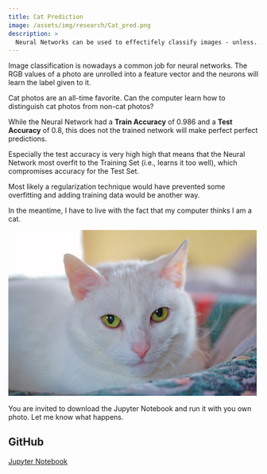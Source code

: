 ```yaml
---
title: Cat Prediction
image: /assets/img/research/Cat_pred.png
description: >
  Neural Networks can be used to effectifely classify images - unless...
---
```


Image classification is nowadays a common job for neural networks. The RGB values of a photo are unrolled into a feature vector and the neurons will learn the label given to it.

Cat photos are an all-time favorite. Can the computer learn how to distinguish cat photos from non-cat photos?

While the Neural Network had a **Train Accuracy** of 0.986 and a **Test Accuracy** of 0.8, this does not the trained network will make perfect perfect predictions.

Especially the test accuracy is very high high that means that the Neural Network most overfit to the Training Set (i.e., learns it too well), which compromises accuracy for the Test Set.

Most likely a regularization technique would have prevented some overfitting and adding training data would be another way.

In the meantime, I have to live with the fact that my computer thinks I am a cat.

<img src="https://raw.githubusercontent.com/ChristianHallerX/Deeplearning.ai/master/Deep%20Learning%20Specialization/1%20Neural%20Networks%20and%20Deep%20Learning/Week%204/Deep%20Neural%20Network%20Application%20Image%20Classification/images/my_image.jpg" alt="Cat" style="width:500px">

You are invited to download the Jupyter Notebook and run it with you own photo. Let me know what happens.

## GitHub

<a href="https://github.com/ChristianHallerX/Deeplearning.ai/blob/master/Deep%20Learning%20Specialization/1%20Neural%20Networks%20and%20Deep%20Learning/Week%204/Deep%20Neural%20Network%20Application%20Image%20Classification/Deep%2BNeural%2BNetwork%2B-%2BApplication%2Bv8.ipynb" target="_blank">Jupyter Notebook</a>